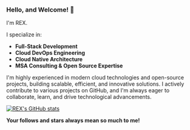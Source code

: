 ### Hello, and Welcome! 👋

I'm REX.

I specialize in:
- **Full-Stack Development**
- **Cloud DevOps Engineering**
- **Cloud Native Architecture**
- **MSA Consulting & Open Source Expertise**

I'm highly experienced in modern cloud technologies and open-source projects, building scalable, efficient, and innovative solutions. I actively contribute to various projects on GitHub, and I'm always eager to collaborate, learn, and drive technological advancements.

[![REX's GitHub stats](https://github-readme-stats.vercel.app/api?username=rexx4314&count_private=false&show_icons=true&theme=dark)](https://github.com/rexx4314)

**Your follows and stars always mean so much to me!**

<!--
**rexx4314/rexx4314** is a ✨ _special_ ✨ repository because its `README.md` (this file) appears on your GitHub profile.

Here are some ideas to get you started:

- 🔭 I’m currently working on ...
- 🌱 I’m currently learning ...
- 👯 I’m looking to collaborate on ...
- 🤔 I’m looking for help with ...
- 💬 Ask me about ...
- 📫 How to reach me: ...
- 😄 Pronouns: ...
- ⚡ Fun fact: ...
-->
